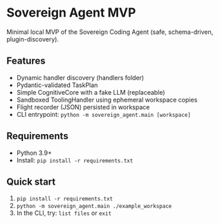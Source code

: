 # Sovereign Agent MVP

Minimal local MVP of the Sovereign Coding Agent (safe, schema-driven, plugin-discovery).

## Features
- Dynamic handler discovery (handlers folder)
- Pydantic-validated TaskPlan
- Simple CognitiveCore with a fake LLM (replaceable)
- Sandboxed ToolingHandler using ephemeral workspace copies
- Flight recorder (JSON) persisted in workspace
- CLI entrypoint: `python -m sovereign_agent.main [workspace]`

## Requirements
- Python 3.9+
- Install: `pip install -r requirements.txt`

## Quick start
1. `pip install -r requirements.txt`
2. `python -m sovereign_agent.main ./example_workspace`
3. In the CLI, try: `list files` or `exit`

